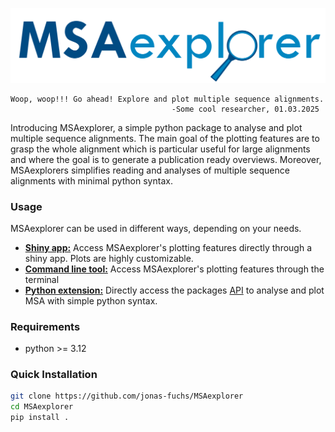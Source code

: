 ![Logo](docs/logo.svg)

    Woop, woop!!! Go ahead! Explore and plot multiple sequence alignments. 
                                        -Some cool researcher, 01.03.2025

Introducing MSAexplorer, a simple python package to analyse and plot multiple sequence alignments.
The main goal of the plotting features are to grasp the whole alignment which is particular useful 
for large alignments and where the goal is to generate a publication ready overviews. Moreover, MSAexplorers
simplifies reading and analyses of multiple sequence alignments with minimal python syntax.

### Usage

MSAexplorer can be used in different ways, depending on your needs.

* [**Shiny app:**](docs/shiny-app.md) Access MSAexplorer's plotting features directly through a shiny app. Plots are highly customizable.
* [**Command line tool:**](docs/standalone.md) Access MSAexplorer's plotting features through the terminal
* [**Python extension:**](docs/python-package.md) Directly access the packages [API](https://jonas-fuchs.github.io/MSAexplorer/) to analyse and plot MSA with simple python syntax.


### Requirements
* python >= 3.12

### Quick Installation
```bash
git clone https://github.com/jonas-fuchs/MSAexplorer
cd MSAexplorer
pip install .
```